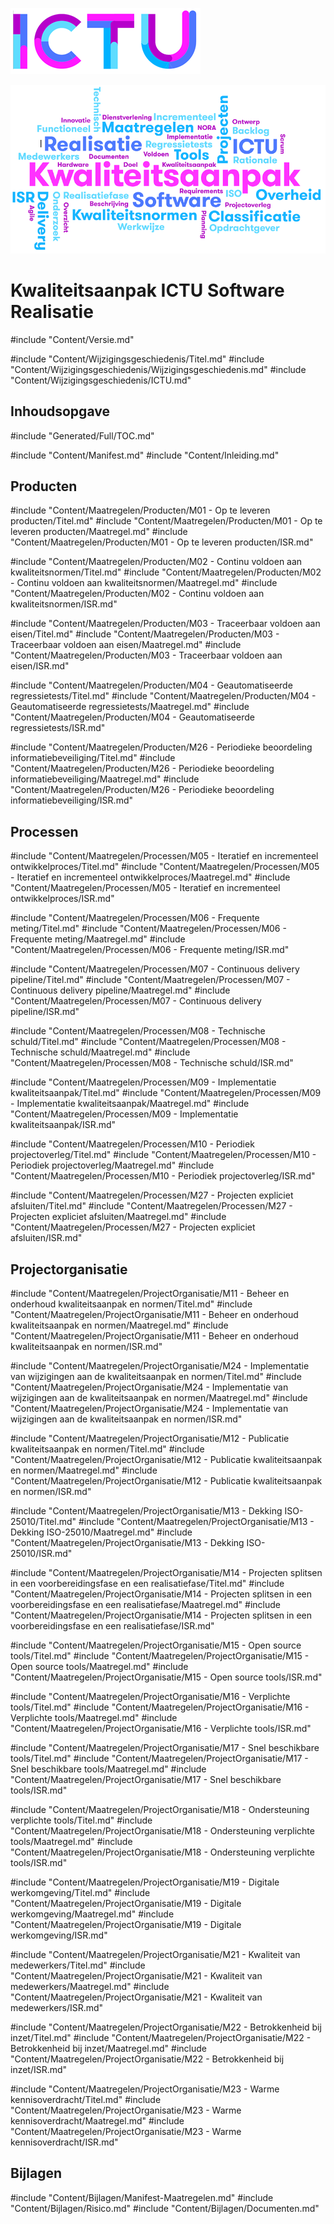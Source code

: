 ![ICTU](./Content/Images/ICTU.png "ictu-logo")

![wordcloud](./Content/Images/word-cloud.png "word-cloud")

# Kwaliteitsaanpak ICTU Software Realisatie

#include "Content/Versie.md"

#include "Content/Wijzigingsgeschiedenis/Titel.md"
#include "Content/Wijzigingsgeschiedenis/Wijzigingsgeschiedenis.md"
#include "Content/Wijzigingsgeschiedenis/ICTU.md"

## Inhoudsopgave

#include "Generated/Full/TOC.md"

#include "Content/Manifest.md"
#include "Content/Inleiding.md"

## Producten

#include "Content/Maatregelen/Producten/M01 - Op te leveren producten/Titel.md"
#include "Content/Maatregelen/Producten/M01 - Op te leveren producten/Maatregel.md"
#include "Content/Maatregelen/Producten/M01 - Op te leveren producten/ISR.md"

#include "Content/Maatregelen/Producten/M02 - Continu voldoen aan kwaliteitsnormen/Titel.md"
#include "Content/Maatregelen/Producten/M02 - Continu voldoen aan kwaliteitsnormen/Maatregel.md"
#include "Content/Maatregelen/Producten/M02 - Continu voldoen aan kwaliteitsnormen/ISR.md"

#include "Content/Maatregelen/Producten/M03 - Traceerbaar voldoen aan eisen/Titel.md"
#include "Content/Maatregelen/Producten/M03 - Traceerbaar voldoen aan eisen/Maatregel.md"
#include "Content/Maatregelen/Producten/M03 - Traceerbaar voldoen aan eisen/ISR.md"

#include "Content/Maatregelen/Producten/M04 - Geautomatiseerde regressietests/Titel.md"
#include "Content/Maatregelen/Producten/M04 - Geautomatiseerde regressietests/Maatregel.md"
#include "Content/Maatregelen/Producten/M04 - Geautomatiseerde regressietests/ISR.md"

#include "Content/Maatregelen/Producten/M26 - Periodieke beoordeling informatiebeveiliging/Titel.md"
#include "Content/Maatregelen/Producten/M26 - Periodieke beoordeling informatiebeveiliging/Maatregel.md"
#include "Content/Maatregelen/Producten/M26 - Periodieke beoordeling informatiebeveiliging/ISR.md"

## Processen

#include "Content/Maatregelen/Processen/M05 - Iteratief en incrementeel ontwikkelproces/Titel.md"
#include "Content/Maatregelen/Processen/M05 - Iteratief en incrementeel ontwikkelproces/Maatregel.md"
#include "Content/Maatregelen/Processen/M05 - Iteratief en incrementeel ontwikkelproces/ISR.md"

#include "Content/Maatregelen/Processen/M06 - Frequente meting/Titel.md"
#include "Content/Maatregelen/Processen/M06 - Frequente meting/Maatregel.md"
#include "Content/Maatregelen/Processen/M06 - Frequente meting/ISR.md"

#include "Content/Maatregelen/Processen/M07 - Continuous delivery pipeline/Titel.md"
#include "Content/Maatregelen/Processen/M07 - Continuous delivery pipeline/Maatregel.md"
#include "Content/Maatregelen/Processen/M07 - Continuous delivery pipeline/ISR.md"

#include "Content/Maatregelen/Processen/M08 - Technische schuld/Titel.md"
#include "Content/Maatregelen/Processen/M08 - Technische schuld/Maatregel.md"
#include "Content/Maatregelen/Processen/M08 - Technische schuld/ISR.md"

#include "Content/Maatregelen/Processen/M09 - Implementatie kwaliteitsaanpak/Titel.md"
#include "Content/Maatregelen/Processen/M09 - Implementatie kwaliteitsaanpak/Maatregel.md"
#include "Content/Maatregelen/Processen/M09 - Implementatie kwaliteitsaanpak/ISR.md"

#include "Content/Maatregelen/Processen/M10 - Periodiek projectoverleg/Titel.md"
#include "Content/Maatregelen/Processen/M10 - Periodiek projectoverleg/Maatregel.md"
#include "Content/Maatregelen/Processen/M10 - Periodiek projectoverleg/ISR.md"

#include "Content/Maatregelen/Processen/M27 - Projecten expliciet afsluiten/Titel.md"
#include "Content/Maatregelen/Processen/M27 - Projecten expliciet afsluiten/Maatregel.md"
#include "Content/Maatregelen/Processen/M27 - Projecten expliciet afsluiten/ISR.md"

## Projectorganisatie

#include "Content/Maatregelen/ProjectOrganisatie/M11 - Beheer en onderhoud kwaliteitsaanpak en normen/Titel.md"
#include "Content/Maatregelen/ProjectOrganisatie/M11 - Beheer en onderhoud kwaliteitsaanpak en normen/Maatregel.md"
#include "Content/Maatregelen/ProjectOrganisatie/M11 - Beheer en onderhoud kwaliteitsaanpak en normen/ISR.md"

#include "Content/Maatregelen/ProjectOrganisatie/M24 - Implementatie van wijzigingen aan de kwaliteitsaanpak en normen/Titel.md"
#include "Content/Maatregelen/ProjectOrganisatie/M24 - Implementatie van wijzigingen aan de kwaliteitsaanpak en normen/Maatregel.md"
#include "Content/Maatregelen/ProjectOrganisatie/M24 - Implementatie van wijzigingen aan de kwaliteitsaanpak en normen/ISR.md"

#include "Content/Maatregelen/ProjectOrganisatie/M12 - Publicatie kwaliteitsaanpak en normen/Titel.md"
#include "Content/Maatregelen/ProjectOrganisatie/M12 - Publicatie kwaliteitsaanpak en normen/Maatregel.md"
#include "Content/Maatregelen/ProjectOrganisatie/M12 - Publicatie kwaliteitsaanpak en normen/ISR.md"

#include "Content/Maatregelen/ProjectOrganisatie/M13 - Dekking ISO-25010/Titel.md"
#include "Content/Maatregelen/ProjectOrganisatie/M13 - Dekking ISO-25010/Maatregel.md"
#include "Content/Maatregelen/ProjectOrganisatie/M13 - Dekking ISO-25010/ISR.md"

#include "Content/Maatregelen/ProjectOrganisatie/M14 - Projecten splitsen in een voorbereidingsfase en een realisatiefase/Titel.md"
#include "Content/Maatregelen/ProjectOrganisatie/M14 - Projecten splitsen in een voorbereidingsfase en een realisatiefase/Maatregel.md"
#include "Content/Maatregelen/ProjectOrganisatie/M14 - Projecten splitsen in een voorbereidingsfase en een realisatiefase/ISR.md"

#include "Content/Maatregelen/ProjectOrganisatie/M15 - Open source tools/Titel.md"
#include "Content/Maatregelen/ProjectOrganisatie/M15 - Open source tools/Maatregel.md"
#include "Content/Maatregelen/ProjectOrganisatie/M15 - Open source tools/ISR.md"

#include "Content/Maatregelen/ProjectOrganisatie/M16 - Verplichte tools/Titel.md"
#include "Content/Maatregelen/ProjectOrganisatie/M16 - Verplichte tools/Maatregel.md"
#include "Content/Maatregelen/ProjectOrganisatie/M16 - Verplichte tools/ISR.md"

#include "Content/Maatregelen/ProjectOrganisatie/M17 - Snel beschikbare tools/Titel.md"
#include "Content/Maatregelen/ProjectOrganisatie/M17 - Snel beschikbare tools/Maatregel.md"
#include "Content/Maatregelen/ProjectOrganisatie/M17 - Snel beschikbare tools/ISR.md"

#include "Content/Maatregelen/ProjectOrganisatie/M18 - Ondersteuning verplichte tools/Titel.md"
#include "Content/Maatregelen/ProjectOrganisatie/M18 - Ondersteuning verplichte tools/Maatregel.md"
#include "Content/Maatregelen/ProjectOrganisatie/M18 - Ondersteuning verplichte tools/ISR.md"

#include "Content/Maatregelen/ProjectOrganisatie/M19 - Digitale werkomgeving/Titel.md"
#include "Content/Maatregelen/ProjectOrganisatie/M19 - Digitale werkomgeving/Maatregel.md"
#include "Content/Maatregelen/ProjectOrganisatie/M19 - Digitale werkomgeving/ISR.md"

#include "Content/Maatregelen/ProjectOrganisatie/M21 - Kwaliteit van medewerkers/Titel.md"
#include "Content/Maatregelen/ProjectOrganisatie/M21 - Kwaliteit van medewerkers/Maatregel.md"
#include "Content/Maatregelen/ProjectOrganisatie/M21 - Kwaliteit van medewerkers/ISR.md"

#include "Content/Maatregelen/ProjectOrganisatie/M22 - Betrokkenheid bij inzet/Titel.md"
#include "Content/Maatregelen/ProjectOrganisatie/M22 - Betrokkenheid bij inzet/Maatregel.md"
#include "Content/Maatregelen/ProjectOrganisatie/M22 - Betrokkenheid bij inzet/ISR.md"

#include "Content/Maatregelen/ProjectOrganisatie/M23 - Warme kennisoverdracht/Titel.md"
#include "Content/Maatregelen/ProjectOrganisatie/M23 - Warme kennisoverdracht/Maatregel.md"
#include "Content/Maatregelen/ProjectOrganisatie/M23 - Warme kennisoverdracht/ISR.md"

## Bijlagen

#include "Content/Bijlagen/Manifest-Maatregelen.md"
#include "Content/Bijlagen/Risico.md"
#include "Content/Bijlagen/Documenten.md"
